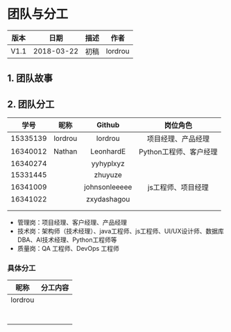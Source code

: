 # 团队与分工

| 版本 |    日期    | 描述 |  作者   |
| :--: | :--------: | :--: | :-----: |
| V1.1 | 2018-03-22 | 初稿 | lordrou |

## 1. 团队故事

## 2. 团队分工

|   学号   |  昵称   |    Github     |        岗位角色        |
| :------: | :-----: | :-----------: | :--------------------: |
| 15335139 | lordrou |    lordrou    |   项目经理、产品经理   |
| 16340012 | Nathan  |   LeonhardE   | Python工程师、客户经理 |
| 16340274 |         |   yyhyplxyz   |                        |
| 15331445 |         |    zhuyuze    |                        |
| 16341009 |         | johnsonleeeee | js工程师、项目经理      |
| 16341022 |         |  zxydashagou  |                        |
|          |         |               |                        |
|          |         |               |                        |

* 管理岗：项目经理、客户经理、产品经理
* 技术岗：架构师（技术经理）、java工程师、js工程师、UI/UX设计师、数据库DBA、AI技术经理、Python工程师等
* 质量岗：QA 工程师、DevOps 工程师

### 具体分工

|  昵称   | 分工内容 |
| :-----: | :------: |
| lordrou |          |
|         |          |
|         |          |
|         |          |
|         |          |
|         |          |
|         |          |
|         |          |

